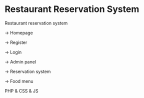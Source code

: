 # Restaurant Reservation System
Restaurant reservation system

-> Homepage

-> Register

-> Login

-> Admin panel

-> Reservation system

-> Food menu

PHP & CSS & JS
